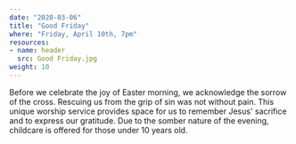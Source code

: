 ```yaml
---
date: "2020-03-06"
title: "Good Friday"
where: "Friday, April 10th, 7pm"
resources:
- name: header
  src: Good Friday.jpg
weight: 10
---
```


Before we celebrate the joy of Easter morning, we acknowledge the sorrow of the cross. Rescuing us from the grip of sin was not without pain. This unique worship service provides space for us to remember Jesus' sacrifice and to express our gratitude. Due to the somber nature of the evening, childcare is offered for those under 10 years old.

